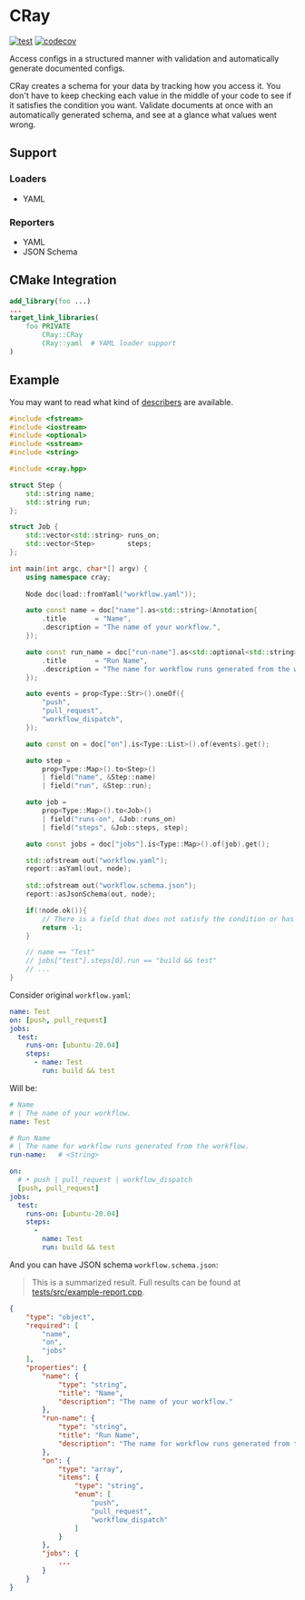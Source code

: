 # CRay

[![test](https://github.com/lesomnus/cray/actions/workflows/test.yaml/badge.svg)](https://github.com/lesomnus/cray/actions/workflows/test.yaml)
[![codecov](https://codecov.io/gh/lesomnus/cray/branch/main/graph/badge.svg?token=Zw14Luij1P)](https://codecov.io/gh/lesomnus/cray)

Access configs in a structured manner with validation and automatically generate documented configs.

CRay creates a schema for your data by tracking how you access it. You don't have to keep checking each value in the middle of your code to see if it satisfies the condition you want. Validate documents at once with an automatically generated schema, and see at a glance what values went wrong.



## Support

### Loaders

- YAML

### Reporters

- YAML
- JSON Schema



## CMake Integration
```cmake
add_library(foo ...)
...
target_link_libraries(
	foo PRIVATE
		CRay::CRay
		CRay::yaml  # YAML loader support
)
```


## Example

You may want to read what kind of [describers](docs/describers.md) are available.

```cpp
#include <fstream>
#include <iostream>
#include <optional>
#include <sstream>
#include <string>

#include <cray.hpp>

struct Step {
	std::string name;
	std::string run;
};

struct Job {
	std::vector<std::string> runs_on;
	std::vector<Step>        steps;
};

int main(int argc, char*[] argv) {
	using namespace cray;
	
	Node doc(load::fromYaml("workflow.yaml"));

	auto const name = doc["name"].as<std::string>(Annotation{
	    .title       = "Name",
	    .description = "The name of your workflow.",
	});

	auto const run_name = doc["run-name"].as<std::optional<std::string>>(Annotation{
	    .title       = "Run Name",
	    .description = "The name for workflow runs generated from the workflow.",
	});

	auto events = prop<Type::Str>().oneOf({
	    "push",
	    "pull_request",
	    "workflow_dispatch",
	});

	auto const on = doc["on"].is<Type::List>().of(events).get();

	auto step =
	    prop<Type::Map>().to<Step>()
	    | field("name", &Step::name)
	    | field("run", &Step::run);

	auto job =
	    prop<Type::Map>().to<Job>()
	    | field("runs-on", &Job::runs_on)
	    | field("steps", &Job::steps, step);

	auto const jobs = doc["jobs"].is<Type::Map>().of(job).get();

	std::ofstream out("workflow.yaml");
	report::asYaml(out, node);
	
	std::ofstream out("workflow.schema.json");
	report::asJsonSchema(out, node);

	if(!node.ok()){
		// There is a field that does not satisfy the condition or has the wrong type.
		return -1;
	}

	// name == "Test"
	// jobs["test"].steps[0].run == "build && test"
	// ...
}
```

Consider original `workflow.yaml`:
```yaml
name: Test
on: [push, pull_request]
jobs:
  test:
    runs-on: [ubuntu-20.04]
    steps:
      - name: Test
        run: build && test
``` 

Will be:
```yaml
# Name
# | The name of your workflow.
name: Test

# Run Name
# | The name for workflow runs generated from the workflow.
run-name:   # <String>

on: 
  # • push | pull_request | workflow_dispatch
  [push, pull_request]
jobs: 
  test: 
    runs-on: [ubuntu-20.04]
    steps: 
      - 
        name: Test
        run: build && test
```

And you can have JSON schema `workflow.schema.json`:

> This is a summarized result. Full results can be found at [tests/src/example-report.cpp](tests/src/example-report.cpp).

```json
{
	"type": "object",
	"required": [
		"name",
		"on",
		"jobs"
	],
	"properties": {
		"name": {
			"type": "string",
			"title": "Name",
			"description": "The name of your workflow."
		},
		"run-name": {
			"type": "string",
			"title": "Run Name",
			"description": "The name for workflow runs generated from the workflow."
		},
		"on": {
			"type": "array",
			"items": {
				"type": "string",
				"enum": [
					"push",
					"pull_request",
					"workflow_dispatch"
				]
			}
		},
		"jobs": {
			...
		}
	}
}
```
